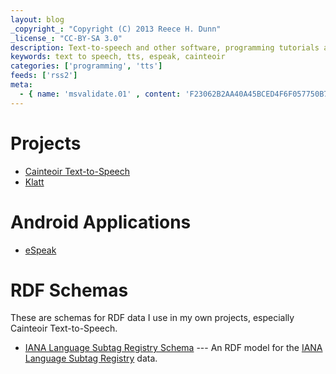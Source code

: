 ```yaml
---
layout: blog
_copyright_: "Copyright (C) 2013 Reece H. Dunn"
_license_: "CC-BY-SA 3.0"
description: Text-to-speech and other software, programming tutorials and information.
keywords: text to speech, tts, espeak, cainteoir
categories: ['programming', 'tts']
feeds: ['rss2']
meta:
  - { name: 'msvalidate.01' , content: 'F23062B2AA40A45BCED4F6F057750B73' }
---
```


# Projects

*  [Cainteoir Text-to-Speech](/cainteoir)
*  [Klatt](/klatt)

# Android Applications

*  [eSpeak](/espeak-for-android)

# RDF Schemas

These are schemas for RDF data I use in my own projects, especially
Cainteoir Text-to-Speech.

*  [IANA Language Subtag Registry Schema](/schema/2013/iana) --- An RDF model for the
   [IANA Language Subtag Registry](http://www.iana.org/assignments/language-subtag-registry)
   data.
